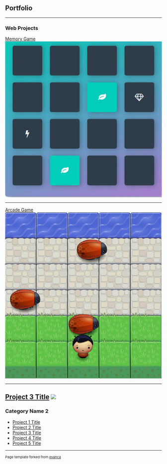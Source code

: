 ## Portfolio

---

### Web Projects

[Memory Game](/sample_page)
<img src="https://github.com/JoeyGalino/JoeyGalino.github.io/blob/master/memory.png">

---
[Arcade Game](/pdf/sample_presentation.pdf)
<img src="https://github.com/JoeyGalino/JoeyGalino.github.io/blob/master/Arcade.png">

---
[Project 3 Title](http://example.com/)
<img src="images/dummy_thumbnail.jpg?raw=true"/>
---
### Category Name 2
- [Project 1 Title](http://example.com/)
- [Project 2 Title](http://example.com/)
- [Project 3 Title](http://example.com/)
- [Project 4 Title](http://example.com/)
- [Project 5 Title](http://example.com/)

---
<p style="font-size:11px">Page template forked from <a href="https://github.com/evanca/quick-portfolio">evanca</a></p>
<!-- Remove above link if you don't want to attibute -->
